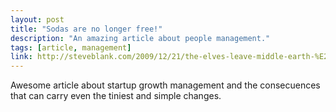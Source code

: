 ```yaml
---
layout: post
title: "Sodas are no longer free!"
description: "An amazing article about people management."
tags: [article, management]
link: http://steveblank.com/2009/12/21/the-elves-leave-middle-earth-%E2%80%93-soda%E2%80%99s-are-no-longer-free/
---
```


Awesome article about startup growth management and the consecuences that can carry even the tiniest and simple changes.
